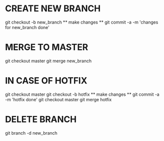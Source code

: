 # CREATE NEW BRANCH
git checkout -b new_branch
** make changes **
git commit -a -m 'changes for new_branch done'
# MERGE TO MASTER
git checkout master
git merge new_branch

# IN CASE OF HOTFIX
git checkout master
git checkout -b hotfix
** make changes **
git commit -a -m 'hotfix done'
git checkout master
git merge hotfix


# DELETE BRANCH
git branch -d new_branch